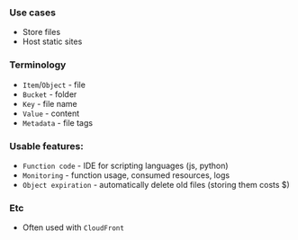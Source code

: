 ### Use cases
* Store files
* Host static sites

### Terminology
* `Item`/`Object` - file
* `Bucket` - folder
* `Key` - file name
* `Value` - content
* `Metadata` - file tags

### Usable features:
* `Function code` - IDE for scripting languages (js, python)
* `Monitoring` - function usage, consumed resources, logs
* `Object expiration` - automatically delete old files (storing them costs $)

### Etc
* Often used with `CloudFront`